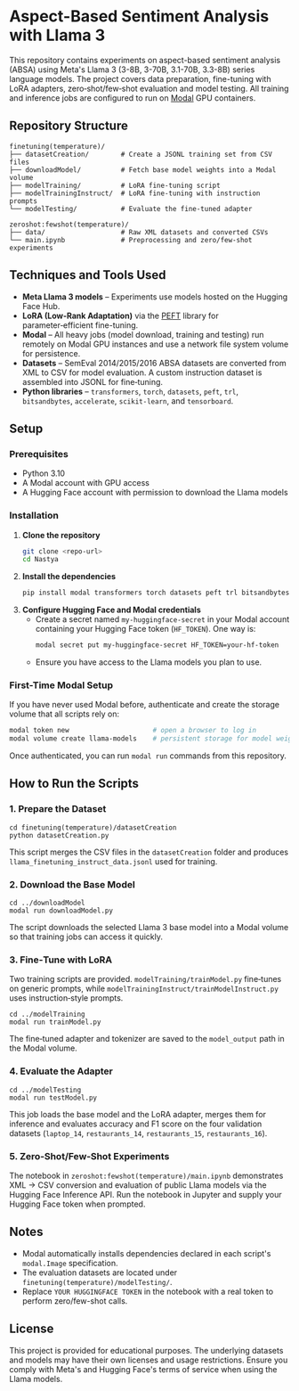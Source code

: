 # Aspect-Based Sentiment Analysis with Llama 3

This repository contains experiments on aspect-based sentiment analysis (ABSA) using Meta's Llama 3 (3-8B, 3-70B, 3.1-70B, 3.3-8B) series language models.  The project covers data preparation, fine-tuning with LoRA adapters, zero‑shot/few‑shot evaluation and model testing.  All training and inference jobs are configured to run on [Modal](https://modal.com/) GPU containers.

## Repository Structure

```
finetuning(temperature)/
├── datasetCreation/        # Create a JSONL training set from CSV files
├── downloadModel/          # Fetch base model weights into a Modal volume
├── modelTraining/          # LoRA fine-tuning script
├── modelTrainingInstruct/  # LoRA fine-tuning with instruction prompts
└── modelTesting/           # Evaluate the fine-tuned adapter

zeroshot:fewshot(temperature)/
├── data/                   # Raw XML datasets and converted CSVs
└── main.ipynb              # Preprocessing and zero/few-shot experiments
```

## Techniques and Tools Used

- **Meta Llama 3 models** – Experiments use models hosted on the Hugging Face Hub.
- **LoRA (Low-Rank Adaptation)** via the [PEFT](https://github.com/huggingface/peft) library for parameter‑efficient fine-tuning.
- **Modal** – All heavy jobs (model download, training and testing) run remotely on Modal GPU instances and use a network file system volume for persistence.
- **Datasets** – SemEval 2014/2015/2016 ABSA datasets are converted from XML to CSV for model evaluation. A custom instruction dataset is assembled into JSONL for fine‑tuning.
- **Python libraries** – `transformers`, `torch`, `datasets`, `peft`, `trl`, `bitsandbytes`, `accelerate`, `scikit-learn`, and `tensorboard`.

## Setup

### Prerequisites

- Python 3.10
- A Modal account with GPU access
- A Hugging Face account with permission to download the Llama models

### Installation

1. **Clone the repository**
   ```bash
   git clone <repo-url>
   cd Nastya
   ```
2. **Install the dependencies**
   ```bash
   pip install modal transformers torch datasets peft trl bitsandbytes accelerate scikit-learn tensorboard
   ```
3. **Configure Hugging Face and Modal credentials**
   - Create a secret named `my-huggingface-secret` in your Modal account containing your Hugging Face token (`HF_TOKEN`).  One way is:
     ```bash
     modal secret put my-huggingface-secret HF_TOKEN=your-hf-token
     ```
   - Ensure you have access to the Llama models you plan to use.

### First-Time Modal Setup

If you have never used Modal before, authenticate and create the storage volume that all scripts rely on:

```bash
modal token new                     # open a browser to log in
modal volume create llama-models    # persistent storage for model weights
```

Once authenticated, you can run `modal run` commands from this repository.

## How to Run the Scripts

### 1. Prepare the Dataset

```
cd finetuning(temperature)/datasetCreation
python datasetCreation.py
```

This script merges the CSV files in the `datasetCreation` folder and produces `llama_finetuning_instruct_data.jsonl` used for training.

### 2. Download the Base Model

```
cd ../downloadModel
modal run downloadModel.py
```

The script downloads the selected Llama 3 base model into a Modal volume so that training jobs can access it quickly.

### 3. Fine‑Tune with LoRA

Two training scripts are provided.  `modelTraining/trainModel.py` fine‑tunes on generic prompts, while `modelTrainingInstruct/trainModelInstruct.py` uses instruction‑style prompts.

```
cd ../modelTraining
modal run trainModel.py
```

The fine‑tuned adapter and tokenizer are saved to the `model_output` path in the Modal volume.

### 4. Evaluate the Adapter

```
cd ../modelTesting
modal run testModel.py
```

This job loads the base model and the LoRA adapter, merges them for inference and evaluates accuracy and F1 score on the four validation datasets (`laptop_14`, `restaurants_14`, `restaurants_15`, `restaurants_16`).

### 5. Zero‑Shot/Few‑Shot Experiments

The notebook in `zeroshot:fewshot(temperature)/main.ipynb` demonstrates XML → CSV conversion and evaluation of public Llama models via the Hugging Face Inference API.  Run the notebook in Jupyter and supply your Hugging Face token when prompted.

## Notes

- Modal automatically installs dependencies declared in each script's `modal.Image` specification.
- The evaluation datasets are located under `finetuning(temperature)/modelTesting/`.
- Replace `YOUR HUGGINGFACE TOKEN` in the notebook with a real token to perform zero/few-shot calls.

## License

This project is provided for educational purposes.  The underlying datasets and models may have their own licenses and usage restrictions.  Ensure you comply with Meta's and Hugging Face's terms of service when using the Llama models.
